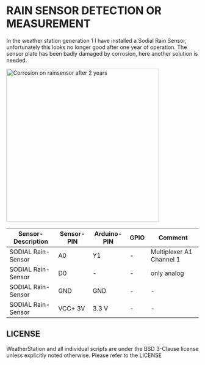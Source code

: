 # RAIN SENSOR DETECTION OR MEASUREMENT

In the weather station generation 1 I have installed a Sodial Rain Sensor, unfortunately this looks no longer good after one year of operation. The sensor plate has been badly damaged by corrosion, here another solution is needed.

<img src="images/weatherstation_gen1_rainsensor_corrosion.jpg" alt="Corrosion on rainsensor after 2 years" width="400"/>

| Sensor-Description | Sensor-PIN | Arduino-PIN | GPIO | Comment |
| --- | --- | --- | --- | --- |
| SODIAL Rain-Sensor | A0 | Y1 | - | Multiplexer A1 Channel 1 |
| SODIAL Rain-Sensor | D0 | - | - | only analog |
| SODIAL Rain-Sensor | GND | GND | - | - |
| SODIAL Rain-Sensor | VCC+ 3V | 3.3 V | - | - |

## LICENSE

WeatherStation and all individual scripts are under the BSD 3-Clause license unless explicitly noted otherwise. Please refer to the LICENSE